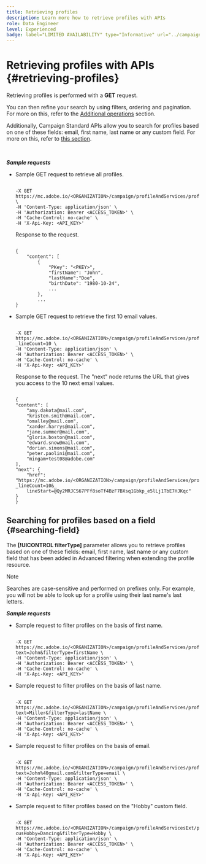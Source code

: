 ```yaml
---
title: Retrieving profiles
description: Learn more how to retrieve profiles with APIs
role: Data Engineer
level: Experienced
badge: label="LIMITED AVAILABILITY" type="Informative" url="../campaign-standard-migration-home.md" tooltip="Restricted to Campaign Standard migrated users"
---
```

# Retrieving profiles with APIs {#retrieving-profiles}

Retrieving profiles is performed with a **GET** request.

You can then refine your search by using filters, ordering and pagination. For more on this, refer to the [Additional operations](sorting.md) section.

Additionally, Campaign Standard APIs allow you to search for profiles based on one of these fields: email, first name, last name or any custom field. For more on this, refer to [this section](#searching-field).

<br/>

***Sample requests***

* Sample GET request to retrieve all profiles.

    ```

    -X GET https://mc.adobe.io/<ORGANIZATION>/campaign/profileAndServices/profile \
    -H 'Content-Type: application/json' \
    -H 'Authorization: Bearer <ACCESS_TOKEN>' \
    -H 'Cache-Control: no-cache' \
    -H 'X-Api-Key: <API_KEY>'

    ```

    Response to the request.

    ```

    {
        "content": [
            {
                "PKey": "<PKEY>",
                "firstName": "John",
                "lastName":"Doe",
                "birthDate": "1980-10-24",
                ...
            },
            ...
    }

    ```

* Sample GET request to retrieve the first 10 email values.

    ```

    -X GET https://mc.adobe.io/<ORGANIZATION>/campaign/profileAndServices/profile/email?_lineCount=10 \
    -H 'Content-Type: application/json' \
    -H 'Authorization: Bearer <ACCESS_TOKEN>' \
    -H 'Cache-Control: no-cache' \
    -H 'X-Api-Key: <API_KEY>'

    ```

    Response to the request. The "next" node returns the URL that gives you access to the 10 next email values.

    ```

    {
    "content": [
        "amy.dakota@mail.com",
        "kristen.smith@mail.com",
        "omalley@mail.com",
        "xander.harrys@mail.com",
        "jane.summer@mail.com",
        "gloria.boston@mail.com",
        "edward.snow@mail.com",
        "dorian.simons@mail.com",
        "peter.paolini@mail.com",
        "mingam+test08@adobe.com"
    ],
    "next": {
        "href": "https://mc.adobe.io/<ORGANIZATION>/campaign/profileAndServices/profile/email?_lineCount=10&_
        lineStart=@Qy2MRJCS67PFf8soTf4BzF7BXsq1Gbkp_e5lLj1TbE7HJKqc"
    }
    }

    ```

## Searching for profiles based on a field {#searching-field}

The **[!UICONTROL filterType]** parameter allows you to retrieve profiles based on one of these fields: email, first name, last name or any custom field that has been added in Advanced filtering when extending the profile resource.

>[!NOTE]
>
>Searches are case-sensitive and performed on prefixes only. For example, you will not be able to look up for a profile using their last name's last letters.

***Sample requests***

* Sample request to filter profiles on the basis of first name.

    ```

    -X GET https://mc.adobe.io/<ORGANIZATION>/campaign/profileAndServices/profile/byText?text=John&filterType=firstName \
    -H 'Content-Type: application/json' \
    -H 'Authorization: Bearer <ACCESS_TOKEN>' \
    -H 'Cache-Control: no-cache' \
    -H 'X-Api-Key: <API_KEY>'

    ```

* Sample request to filter profiles on the basis of last name.

    ```

    -X GET https://mc.adobe.io/<ORGANIZATION>/campaign/profileAndServices/profile/byText?text=Miller&filterType=lastName \
    -H 'Content-Type: application/json' \
    -H 'Authorization: Bearer <ACCESS_TOKEN>' \
    -H 'Cache-Control: no-cache' \
    -H 'X-Api-Key: <API_KEY>'

    ```

* Sample request to filter profiles on the basis of email.

    ```

    -X GET https://mc.adobe.io/<ORGANIZATION>/campaign/profileAndServices/profile/byText?text=John%40gmail.com&filterType=email \
    -H 'Content-Type: application/json' \
    -H 'Authorization: Bearer <ACCESS_TOKEN>' \
    -H 'Cache-Control: no-cache' \
    -H 'X-Api-Key: <API_KEY>'

    ```

* Sample request to filter profiles based on the "Hobby" custom field.

    ```

    -X GET https://mc.adobe.io/<ORGANIZATION>/campaign/profileAndServicesExt/profile/byText?cusHobby=Dancing&filterType=Hobby \
    -H 'Content-Type: application/json' \
    -H 'Authorization: Bearer <ACCESS_TOKEN>' \
    -H 'Cache-Control: no-cache' \
    -H 'X-Api-Key: <API_KEY>'

    ```
